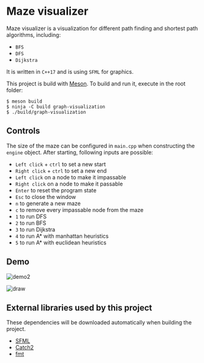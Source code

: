 # Maze visualizer
Maze visualizer is a visualization for different path finding and shortest path algorithms, including:
- `BFS`
- `DFS`
- `Dijkstra`

It is written in `C++17` and is using `SFML` for graphics.

This project is build with [Meson](https://mesonbuild.com/). To build and run it, execute in the root folder:
```
$ meson build
$ ninja -C build graph-visualization
$ ./build/graph-visualization
```

## Controls
The size of the maze can be configured in `main.cpp` when constructing the `engine` object. After starting, following inputs are possible:
- `Left click` + `ctrl` to set a new start
- `Right click` + `ctrl` to set a new end
- `Left click` on a node to make it impassable
- `Right click` on a node to make it passable
- `Enter` to reset the program state
- `Esc` to close the window
- `n` to generate a new maze
- `c` to remove every impassable node from the maze
- `1` to run DFS
- `2` to run BFS
- `3` to run Dijkstra
- `4` to run A* with manhattan heuristics
- `5` to run A* with euclidean heuristics

## Demo
![demo2](https://user-images.githubusercontent.com/29070949/193677555-0af3e4ad-c54a-4be9-af27-20e0c19bc51a.gif)

![draw](https://user-images.githubusercontent.com/29070949/193677599-9b061f53-fbcb-41e8-90a3-3dec35aa0dd5.gif)

## External libraries used by this project

These dependencies will be downloaded automatically when building the project.

- [SFML](https://github.com/SFML/SFML)
- [Catch2](https://github.com/catchorg/Catch2)
- [fmt](https://github.com/fmtlib/fmt)
